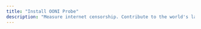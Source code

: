 ```yaml
---
title: "Install OONI Probe"
description: "Measure internet censorship. Contribute to the world's largest open dataset on internet censorship. Install OONI Probe on Desktop and Mobile platforms"
---
```


